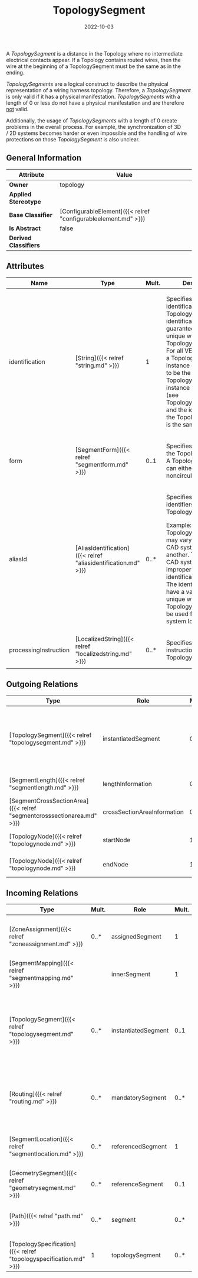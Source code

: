 ﻿---
title: TopologySegment
toc: false
type: specs
date: "2022-10-03"
draft: false
specification: VEC
version: 2.0.1
documentType: "Recommendation"
elementType: Class
classes:
  - TopologySegment
menu_name: vec-2.0.1
---
<p> A <i>TopologySegment</i> is a distance in the Topology where no intermediate electrical contacts appear. If a Topology contains routed wires, then the wire at the beginning of a TopologySegment must be the same as in the ending.      </p>      <p> <i>TopologySegments</i> are a logical construct to describe the physical representation of a wiring harness topology. Therefore, a <i>TopologySegment</i> is only valid if it has a physical manifestation. <i>TopologySegments</i> with a length of 0 or less do not have a physical manifestation and are therefore <u>not</u> valid.      </p>      <p> Additionally, the usage of <i>TopologySegments</i> with a length of 0 create problems in the overall process. For example, the synchronization of 3D /&#160;2D&#160;systems becomes harder or even impossible and the handling of wire protections on those <i>TopologySegment</i> is also unclear.      </p>

## General Information

| Attribute               | Value |
|-------------------------|-------|
| **Owner**               | topology |
| **Applied Stereotype**  |   |
| **Base Classifier**     | [ConfigurableElement]({{< relref "configurableelement.md" >}})<br/>  |
| **Is Abstract**         | false |
| **Derived Classifiers** |   |

## Attributes
|  Name  |  Type  |  Mult.  |  Description  |  Owning Classifier  |
|--------|--------|---------|---------------|--------------|
|identification | [String]({{< relref "string.md" >}}) | 1 | <p> Specifies a unique identification of the TopologySegment. The identification is guaranteed to be unique within the TopologySpecification. For all VEC-documents a TopologySegment-instance can be trusted to be the same if the TopologySpecification-instance is the same (see TopologySpecification) and the identification of the TopologySegment is the same.      </p> | [TopologySegment]({{< relref "topologysegment.md" >}}) |
|form | [SegmentForm]({{< relref "segmentform.md" >}}) | 0..1 | <p>Specifies the form of the TopologySegment. A TopologySegment can either be circular or noncircular.  </p> | [TopologySegment]({{< relref "topologysegment.md" >}}) |
|aliasId | [AliasIdentification]({{< relref "aliasidentification.md" >}}) | 0..* | <p> Specifies additional identifiers for the TopologySegment.      </p>      <p> Example: TopologySegment Ids may vary from one CAD system export to another. Therefore, the CAD system Id is improper for identification attribute. The identification shall have a value which is unique within the Topology. AliasId may be used for the CAD system Id.      </p> | [TopologySegment]({{< relref "topologysegment.md" >}}) |
|processingInstruction | [LocalizedString]({{< relref "localizedstring.md" >}}) | 0..* | <p> Specifies processing instructions for the TopologySegment.      </p> | [TopologySegment]({{< relref "topologysegment.md" >}}) |

## Outgoing Relations
|    Type  |   Role   |   Mult.   |   Mult.   |   Description   |
|----------|----------|-----------|-----------|-----------------|
| [TopologySegment]({{< relref "topologysegment.md" >}}) | instantiatedSegment | 0..1 | 0..* | <p> If this <i>TopologySegment</i> is an instance of another <i>To</i><i>pologySegment </i>that is defined elsewhere (e.g. the topology of an assembly), then the instantiated may be referenced here.      </p> |
| [SegmentLength]({{< relref "segmentlength.md" >}}) | lengthInformation | 0..* | 1 | Specifies the different SegmentLengths of the TopologySegment. |
| [SegmentCrossSectionArea]({{< relref "segmentcrosssectionarea.md" >}}) | crossSectionAreaInformation | 0..* | 1 | Specifies the different SegmentCrossSectionAreas of the TopologySegment. |
| [TopologyNode]({{< relref "topologynode.md" >}}) | startNode | 1 | 0..* | References the TopologyNode where the TopologySegment starts. |
| [TopologyNode]({{< relref "topologynode.md" >}}) | endNode | 1 | 0..* | References the TopologyNode where the TopologySegment ends. |
##  Incoming Relations
|    Type  |   Mult.  |   Role    |   Mult.   |   Description  |
|----------|----------|-----------|-----------|----------------|
| [ZoneAssignment]({{< relref "zoneassignment.md" >}}) | 0..* | assignedSegment | 1 | <p> The <i>TopologySegment</i> that is assigned to <i>TopologyZone</i> with this <i>ZoneAssignment.</i>      </p> |
| [SegmentMapping]({{< relref "segmentmapping.md" >}}) |  | innerSegment | 1 |  |
| [TopologySegment]({{< relref "topologysegment.md" >}}) | 0..* | instantiatedSegment | 0..1 | <p> If this <i>TopologySegment</i> is an instance of another <i>To</i><i>pologySegment </i>that is defined elsewhere (e.g. the topology of an assembly), then the instantiated may be referenced here.      </p> |
| [Routing]({{< relref "routing.md" >}}) | 0..* | mandatorySegment | 0..* | Specifies some constraints for the routing. If the path of the routing is recalculated the referenced segments must be visited. |
| [SegmentLocation]({{< relref "segmentlocation.md" >}}) | 0..* | referencedSegment | 1 | <p> References the <i>TopologySegment</i> on which the Location is located.      </p> |
| [GeometrySegment]({{< relref "geometrysegment.md" >}}) | 0..* | referenceSegment | 0..1 | References the TopologySegment that is represented by the GeometrySegment. |
| [Path]({{< relref "path.md" >}}) | 0..* | segment | 0..* | Specifies an ordered list of TopologySegments the routing goes through. |
| [TopologySpecification]({{< relref "topologyspecification.md" >}}) | 1 | topologySegment | 0..* | Specifies the TopologySegments defined by the TopologySpecification. |
